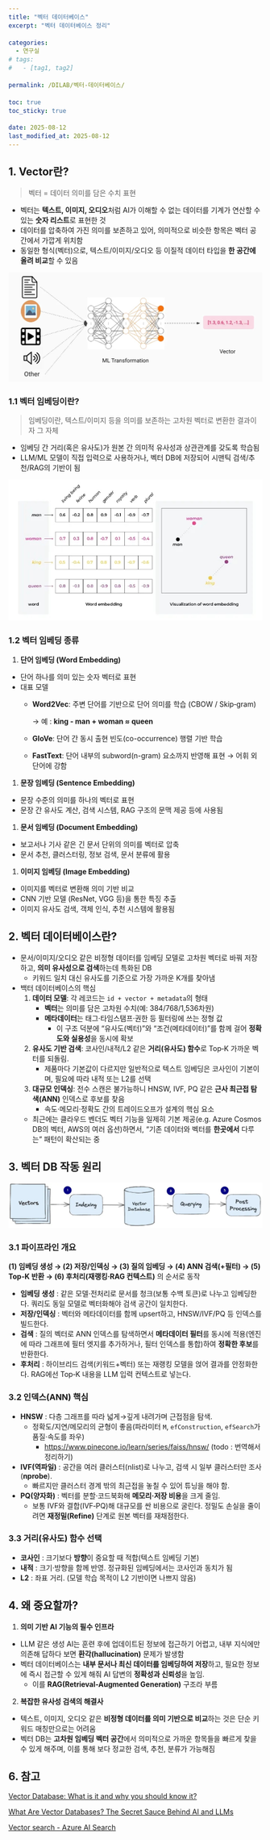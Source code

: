 ```yaml
---
title: "벡터 데이터베이스"
excerpt: "벡터 데이터베이스 정리"

categories:
  - 연구실
# tags:
#   - [tag1, tag2]

permalink: /DILAB/벡터-데이터베이스/

toc: true
toc_sticky: true

date: 2025-08-12
last_modified_at: 2025-08-12
---
```


## 1. Vector란?

> 벡터 = 데이터 의미를 담은 수치 표현

- 벡터는 **텍스트, 이미지, 오디오**처럼 AI가 이해할 수 없는 데이터를 기계가 연산할 수 있는 **숫자 리스트**로 표현한 것
- 데이터를 압축하여 가진 의미를 보존하고 있어, 의미적으로 비슷한 항목은 벡터 공간에서 가깝게 위치함
- 동일한 형식(벡터)으로, 텍스트/이미지/오디오 등 이질적 데이터 타입을 **한 공간에 올려 비교**할 수 있음

<img src="../assets/images/vectorDatabase/vector.jpg" />

### 1.1 벡터 임베딩이란?

> 임베딩이란, 텍스트/이미지 등을 의미를 보존하는 고차원 벡터로 변환한 결과이자 그 자체

- 임베딩 간 거리(혹은 유사도)가 원본 간 의미적 유사성과 상관관계를 갖도록 학습됨
- LLM/ML 모델이 직접 입력으로 사용하거나, 벡터 DB에 저장되어 시맨틱 검색/추천/RAG의 기반이 됨
    
<img src="../assets/images/vectorDatabase/embedding.jpg" />
    

### 1.2 벡터 임베딩 종류

1. **단어 임베딩 (Word Embedding)**
- 단어 하나를 의미 있는 숫자 벡터로 표현
- 대표 모델
    - **Word2Vec**: 주변 단어를 기반으로 단어 의미를 학습 (CBOW / Skip‑gram)
        
        → 예 : **king - man + woman ≈ queen**
        
    - **GloVe**: 단어 간 동시 출현 빈도(co-occurrence) 행렬 기반 학습
    - **FastText**: 단어 내부의 subword(n-gram) 요소까지 반영해 표현 → 어휘 외 단어에 강함

1. **문장 임베딩 (Sentence Embedding)**
- 문장 수준의 의미를 하나의 벡터로 표현
- 문장 간 유사도 계산, 검색 시스템, RAG 구조의 문맥 제공 등에 사용됨

1.  **문서 임베딩 (Document Embedding)**
- 보고서나 기사 같은 긴 문서 단위의 의미를 벡터로 압축
- 문서 추천, 클러스터링, 정보 검색, 문서 분류에 활용

1. **이미지 임베딩 (Image Embedding)**
- 이미지를 벡터로 변환해 의미 기반 비교
- CNN 기반 모델 (ResNet, VGG 등)을 통한 특징 추출
- 이미지 유사도 검색, 객체 인식, 추천 시스템에 활용됨

## 2. 벡터 데이터베이스란?

- 문서/이미지/오디오 같은 비정형 데이터를 임베딩 모델로 고차원 벡터로 바꿔 저장하고, **의미 유사성으로 검색**하는데 특화된 DB
    - 키워드 일치 대신 유사도를 기준으로 가장 가까운 K개를 찾아냄
- 백터 데이터베이스의 핵심
    1. **데이터 모델**: 각 레코드는 `id + vector + metadata`의 형태
        - **벡터**는 의미를 담은 고차원 수치(예: 384/768/1,536차원)
        - **메타데이터**는 태그·타임스탬프·권한 등 필터링에 쓰는 정형 값
            - 이 구조 덕분에 “유사도(벡터)”와 “조건(메타데이터)”를 함께 걸어 **정확도와 실용성**을 동시에 확보
    2. **유사도 기반 검색**: 코사인/내적/L2 같은 **거리(유사도) 함수**로 Top‑K 가까운 벡터를 되돌림. 
        - 제품마다 기본값이 다르지만 일반적으로 텍스트 임베딩은 코사인이 기본이며, 필요에 따라 내적 또는 L2를 선택
    3. **대규모 인덱싱**: 전수 스캔은 불가능하니 HNSW, IVF, PQ 같은 **근사 최근접 탐색(ANN)** 인덱스로 후보를 찾음
        - 속도·메모리·정확도 간의 트레이드오프가 설계의 핵심 요소
    - 최근에는 클라우드 벤더도 벡터 기능을 일제히 기본 제공(e.g. Azure Cosmos DB의 벡터, AWS의 여러 옵션)하면서, “기존 데이터와 벡터를 **한곳에서** 다루는” 패턴이 확산되는 중

## 3. 벡터 DB 작동 원리

<img src="../assets/images/vectorDatabase/pipeLine.jpg" />

### 3.1 파이프라인 개요

<aside>

**(1) 임베딩 생성 → (2) 저장/인덱싱 → (3) 질의 임베딩 → (4) ANN 검색(+필터) → (5) Top‑K 반환 → (6) 후처리(재랭킹·RAG 컨텍스트)** 의 순서로 동작

</aside>

- **임베딩 생성** : 같은 모델·전처리로 문서를 청크(보통 수백 토큰)로 나누고 임베딩한다. 쿼리도 동일 모델로 벡터화해야 검색 공간이 일치한다.
- **저장/인덱싱** : 벡터와 메타데이터를 함께 upsert하고, HNSW/IVF/PQ 등 인덱스를 빌드한다.
- **검색** : 질의 벡터로 ANN 인덱스를 탐색하면서 **메타데이터 필터**를 동시에 적용(엔진에 따라 그래프에 필터 엣지를 추가하거나, 필터 인덱스를 통합)하여 **정확한 후보**를 반환한다.
- **후처리** : 하이브리드 검색(키워드+벡터) 또는 재랭킹 모델을 얹어 결과를 안정화한다. RAG에선 Top‑K 내용을 LLM 입력 컨텍스트로 넣는다.

### 3.2 인덱스(ANN) 핵심

- **HNSW** : 다층 그래프를 따라 넓게→깊게 내려가며 근접점을 탐색.
    - 정확도/지연/메모리의 균형이 좋음(파라미터 `M`, `efConstruction`, `efSearch`가 품질·속도를 좌우)
        - https://www.pinecone.io/learn/series/faiss/hnsw/ (todo : 번역해서 정리하기)
- **IVF(역파일)** : 공간을 여러 클러스터(nlist)로 나누고, 검색 시 일부 클러스터만 조사(**nprobe**).
    - 빠르지만 클러스터 경계 밖의 최근접을 놓칠 수 있어 튜닝을 해야 함.
- **PQ(양자화)** : 벡터를 분할·코드북화해 **메모리·저장 비용**을 크게 줄임.
    - 보통 IVF와 결합(IVF‑PQ)해 대규모를 싼 비용으로 굴린다. 정밀도 손실을 줄이려면 **재정밀(Refine)** 단계로 원본 벡터를 재채점한다.

### 3.3 거리(유사도) 함수 선택

- **코사인** : 크기보다 **방향**이 중요할 때 적합(텍스트 임베딩 기본)
- **내적** : 크기·방향을 함께 반영. 정규화된 임베딩에서는 코사인과 동치가 됨
- **L2** : 좌표 거리. (모델 학습 목적이 L2 기반이면 나쁘지 않음)

## 4. 왜 중요할까?

1. **의미 기반 AI 기능의 필수 인프라**
- LLM 같은 생성 AI는 훈련 후에 업데이트된 정보에 접근하기 어렵고, 내부 지식에만 의존해 답하다 보면 **환각(hallucination)** 문제가 발생함
- 벡터 데이터베이스는 **내부 문서나 최신 데이터를 임베딩하여 저장**하고, 필요한 정보에 즉시 접근할 수 있게 해줘 AI 답변의 **정확성과 신뢰성**을 높임.
    - 이를 **RAG(Retrieval-Augmented Generation)** 구조라 부름

2. **복잡한 유사성 검색의 해결사**

- 텍스트, 이미지, 오디오 같은 **비정형 데이터를 의미 기반으로 비교**하는 것은 단순 키워드 매칭만으로는 어려움
- 벡터 DB는 **고차원 임베딩 벡터 공간**에서 의미적으로 가까운 항목들을 빠르게 찾을 수 있게 해주며, 이를 통해 보다 정교한 검색, 추천, 분류가 가능해짐

## 6. 참고

[Vector Database: What is it and why you should know it?](https://medium.com/@EjiroOnose/vector-database-what-is-it-and-why-you-should-know-it-ae7e7dca82a4)

[What Are Vector Databases? The Secret Sauce Behind AI and LLMs](https://medium.com/@tahirbalarabe2/what-are-vector-databases-the-secret-sauce-behind-ai-and-llms-62ff320a6843)

[Vector search - Azure AI Search](https://learn.microsoft.com/en-us/azure/search/vector-search-overview?utm_source=chatgpt.com)
